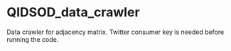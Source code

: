 # QIDSOD_data_crawler
Data crawler for adjacency matrix. Twitter consumer key is needed before running the code.

